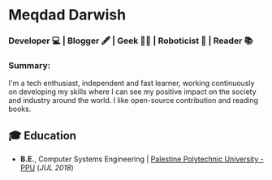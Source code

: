 # Meqdad Darwish
### Developer 💻 | Blogger 🖋️ | Geek 👨‍💻 | Roboticist 🤖 | Reader 📚

### Summary: 
I'm a tech enthusiast, independent and fast learner, working continuously on developing my skills where I can see my positive impact on the society and industry around the world. I like open-source contribution and reading books. 

  
## 🎓 Education
- **B.E.**, Computer Systems Engineering | <a href="https://ppu.edu/" target="_blank">Palestine Polytechnic University - PPU</a> (_JUL 2018_)

